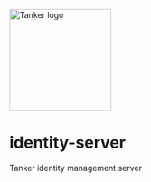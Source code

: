 <a href="#readme"><img src="https://tanker.io/images/github-logo.png" alt="Tanker logo" width="180" /></a>

# identity-server
Tanker identity management server
